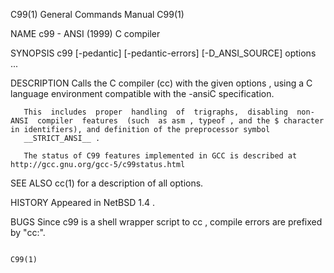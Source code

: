 C99(1)                                                                                   General Commands Manual                                                                                   C99(1)

NAME
       c99 - ANSI (1999) C compiler

SYNOPSIS
       c99 [-pedantic] [-pedantic-errors] [-D_ANSI_SOURCE] options ...

DESCRIPTION
       Calls the C compiler (cc) with the given options , using a C language environment compatible with the -ansiC specification.

       This  includes  proper  handling  of  trigraphs,  disabling  non-ANSI  compiler  features  (such  as asm , typeof , and the $ character in identifiers), and definition of the preprocessor symbol
       __STRICT_ANSI__ .

       The status of C99 features implemented in GCC is described at http://gcc.gnu.org/gcc-5/c99status.html

SEE ALSO
       cc(1) for a description of all options.

HISTORY
       Appeared in NetBSD 1.4 .

BUGS
       Since c99 is a shell wrapper script to cc , compile errors are prefixed by "cc:".

                                                                                                                                                                                                   C99(1)

